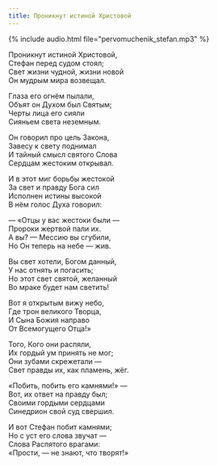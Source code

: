 ```yaml
---
title: Проникнут истиной Христовой
---
```

{% include audio.html file="pervomuchenik_stefan.mp3" %}

Проникнут истиной Христовой,  
Стефан перед судом стоял;  
Свет жизни чудной, жизни новой  
Он мудрым мира возвещал.

Глаза его огнём пылали,  
Объят он Духом был Святым;  
Черты лица его сияли  
Сияньем света неземным.

Он говорил про цель Закона,  
Завесу к свету поднимал  
И тайный смысл святого Слова  
Сердцам жестоким открывал.

И в этот миг борьбы жестокой  
За свет и правду Бога сил  
Исполнен истины высокой  
В нём голос Духа говорил:

— «Отцы у вас жестоки были —  
Пророки жертвой пали их.  
А вы? — Мессию вы сгубили,  
Но Он теперь на небе — жив.

Вы свет хотели, Богом данный,  
У нас отнять и погасить;  
Но этот свет святой, желанный  
Во мраке будет нам светить!

Вот я открытым вижу небо,  
Где трон великого Творца,  
И Сына Божия направо  
От Всемогущего Отца!»

Того, Кого они распяли,  
Их гордый ум принять не мог;  
Они зубами скрежетали —  
Свет правды их, как пламень, жёг.

«Побить, побить его камнями!» —  
Вот, их ответ на правду был;  
Своими гордыми сердцами  
Синедрион свой суд свершил.

И вот Стефан побит камнями;  
Но с уст его слова звучат —  
Слова Распятого врагами:  
«Прости, — не знают, что творят!»
